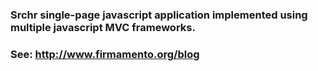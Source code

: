 ### Srchr single-page javascript application implemented using multiple javascript MVC frameworks.
### See: http://www.firmamento.org/blog 
